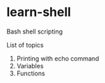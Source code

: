 # learn-shell

Bash shell scripting

List of topics

1. Printing with echo command
2. Variables
3. Functions


